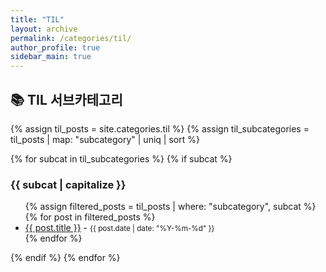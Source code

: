 ```yaml
---
title: "TIL"
layout: archive
permalink: /categories/til/
author_profile: true
sidebar_main: true
---
```


<h2>📚 TIL 서브카테고리</h2>

{% assign til_posts = site.categories.til %}
{% assign til_subcategories = til_posts | map: "subcategory" | uniq | sort %}

{% for subcat in til_subcategories %}
{% if subcat %}
<h3 id="{{ subcat | slugify }}">{{ subcat | capitalize }}</h3>
<ul>
{% assign filtered_posts = til_posts | where: "subcategory", subcat %}
{% for post in filtered_posts %}
<li>
<a href="{{ post.url }}">{{ post.title }}</a> - <small>{{ post.date | date: "%Y-%m-%d" }}</small>
</li>
{% endfor %}
</ul>
{% endif %}
{% endfor %}
